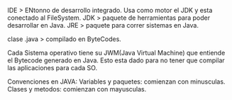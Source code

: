 IDE > ENtonno de desarrollo integrado. Usa como motor el JDK y esta conectado al FileSystem.
JDK > paquete de herramientas para poder desarrollar en Java.
JRE > paquete para correr sistemas en Java.

clase .java > compilado en ByteCodes.

Cada Sistema operativo tiene su JWM(Java Virtual Machine) que entiende el Bytecode generado en Java.
Esto esta dado para no tener que compilar las aplicaciones para cada SO.


Convenciones en JAVA:
Variables y paquetes: comienzan con minusculas.
Clases y metodos: comienzan con mayusculas.









